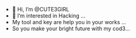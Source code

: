 - 👋 Hi, I’m @CUTE3GIRL
- 👀 I’m interested in Hacking ...
- My tool and key are help you in your works ...
- So you make your bright future with my cod3...


<!---
CUTE3GIRL/CUTE3GIRL is a ✨ special ✨ repository because its `README.md` (this file) appears on your GitHub profile.
You can click the Preview link to take a look at your changes.
--->
